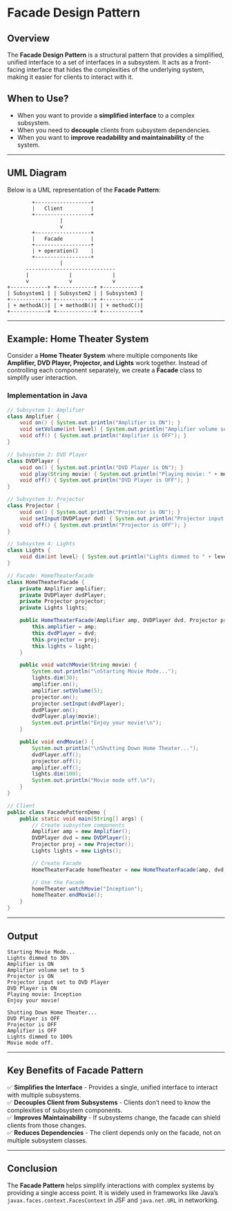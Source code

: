 # Facade Design Pattern

## Overview
The **Facade Design Pattern** is a structural pattern that provides a simplified, unified interface to a set of interfaces in a subsystem. It acts as a front-facing interface that hides the complexities of the underlying system, making it easier for clients to interact with it.

## When to Use?
- When you want to provide a **simplified interface** to a complex subsystem.
- When you need to **decouple** clients from subsystem dependencies.
- When you want to **improve readability and maintainability** of the system.

---

## UML Diagram
Below is a UML representation of the **Facade Pattern**:

```
        +------------------+
        |   Client         |
        +------------------+
                 |
                 v
        +------------------+
        |   Facade         |
        +------------------+
        | + operation()    |
        +------------------+
                 |
      -----------------------------
      |             |             |
      v             v             v
+------------+ +------------+ +------------+
| Subsystem1 | | Subsystem2 | | Subsystem3 |
+------------+ +------------+ +------------+
| + methodA()| | + methodB()| | + methodC()|
+------------+ +------------+ +------------+
```

---

## Example: Home Theater System
Consider a **Home Theater System** where multiple components like **Amplifier, DVD Player, Projector, and Lights** work together. Instead of controlling each component separately, we create a **Facade** class to simplify user interaction.

### **Implementation in Java**

```java
// Subsystem 1: Amplifier
class Amplifier {
    void on() { System.out.println("Amplifier is ON"); }
    void setVolume(int level) { System.out.println("Amplifier volume set to " + level); }
    void off() { System.out.println("Amplifier is OFF"); }
}

// Subsystem 2: DVD Player
class DVDPlayer {
    void on() { System.out.println("DVD Player is ON"); }
    void play(String movie) { System.out.println("Playing movie: " + movie); }
    void off() { System.out.println("DVD Player is OFF"); }
}

// Subsystem 3: Projector
class Projector {
    void on() { System.out.println("Projector is ON"); }
    void setInput(DVDPlayer dvd) { System.out.println("Projector input set to DVD Player"); }
    void off() { System.out.println("Projector is OFF"); }
}

// Subsystem 4: Lights
class Lights {
    void dim(int level) { System.out.println("Lights dimmed to " + level + "%"); }
}

// Facade: HomeTheaterFacade
class HomeTheaterFacade {
    private Amplifier amplifier;
    private DVDPlayer dvdPlayer;
    private Projector projector;
    private Lights lights;

    public HomeTheaterFacade(Amplifier amp, DVDPlayer dvd, Projector proj, Lights light) {
        this.amplifier = amp;
        this.dvdPlayer = dvd;
        this.projector = proj;
        this.lights = light;
    }

    public void watchMovie(String movie) {
        System.out.println("\nStarting Movie Mode...");
        lights.dim(30);
        amplifier.on();
        amplifier.setVolume(5);
        projector.on();
        projector.setInput(dvdPlayer);
        dvdPlayer.on();
        dvdPlayer.play(movie);
        System.out.println("Enjoy your movie!\n");
    }

    public void endMovie() {
        System.out.println("\nShutting Down Home Theater...");
        dvdPlayer.off();
        projector.off();
        amplifier.off();
        lights.dim(100);
        System.out.println("Movie mode off.\n");
    }
}

// Client
public class FacadePatternDemo {
    public static void main(String[] args) {
        // Create subsystem components
        Amplifier amp = new Amplifier();
        DVDPlayer dvd = new DVDPlayer();
        Projector proj = new Projector();
        Lights lights = new Lights();

        // Create Facade
        HomeTheaterFacade homeTheater = new HomeTheaterFacade(amp, dvd, proj, lights);

        // Use the Facade
        homeTheater.watchMovie("Inception");
        homeTheater.endMovie();
    }
}
```

---

## Output
```
Starting Movie Mode...
Lights dimmed to 30%
Amplifier is ON
Amplifier volume set to 5
Projector is ON
Projector input set to DVD Player
DVD Player is ON
Playing movie: Inception
Enjoy your movie!

Shutting Down Home Theater...
DVD Player is OFF
Projector is OFF
Amplifier is OFF
Lights dimmed to 100%
Movie mode off.
```

---

## Key Benefits of Facade Pattern
✅ **Simplifies the Interface** - Provides a single, unified interface to interact with multiple subsystems.  
✅ **Decouples Client from Subsystems** - Clients don’t need to know the complexities of subsystem components.  
✅ **Improves Maintainability** - If subsystems change, the facade can shield clients from those changes.  
✅ **Reduces Dependencies** - The client depends only on the facade, not on multiple subsystem classes.

---

## Conclusion
The **Facade Pattern** helps simplify interactions with complex systems by providing a single access point. It is widely used in frameworks like Java’s `javax.faces.context.FacesContext` in JSF and `java.net.URL` in networking.
